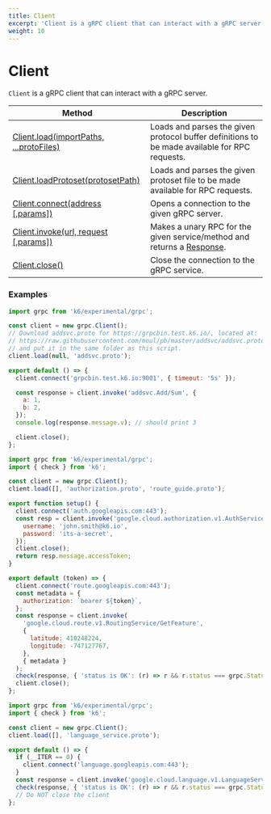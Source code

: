 ```yaml
---
title: Client
excerpt: 'Client is a gRPC client that can interact with a gRPC server.'
weight: 10
---
```


# Client

`Client` is a gRPC client that can interact with a gRPC server.

| Method                                                                                                                         | Description                                                                                                                                     |
| ------------------------------------------------------------------------------------------------------------------------------ | ----------------------------------------------------------------------------------------------------------------------------------------------- |
| [Client.load(importPaths, ...protoFiles)](https://grafana.com/docs/k6/<K6_VERSION>/javascript-api/k6-experimental/grpc/client/client-load)    | Loads and parses the given protocol buffer definitions to be made available for RPC requests.                                                   |
| [Client.loadProtoset(protosetPath)](https://grafana.com/docs/k6/<K6_VERSION>/javascript-api/k6-experimental/grpc/client/client-loadprotoset) | Loads and parses the given protoset file to be made available for RPC requests.                                                                 |
| [Client.connect(address [,params])](https://grafana.com/docs/k6/<K6_VERSION>/javascript-api/k6-experimental/grpc/client/client-connect)                                | Opens a connection to the given gRPC server.                                                                                                    |
| [Client.invoke(url, request [,params])](https://grafana.com/docs/k6/<K6_VERSION>/javascript-api/k6-experimental/grpc/client/client-invoke)                             | Makes a unary RPC for the given service/method and returns a [Response](https://grafana.com/docs/k6/<K6_VERSION>/javascript-api/k6-experimental/grpc/response). |
| [Client.close()](https://grafana.com/docs/k6/<K6_VERSION>/javascript-api/k6-experimental/grpc/client/client-close)                            | Close the connection to the gRPC service.                                                                                                       |

### Examples

<div class="code-group" data-props='{"labels": ["Simple example"], "lineNumbers": [true]}'>

```javascript
import grpc from 'k6/experimental/grpc';

const client = new grpc.Client();
// Download addsvc.proto for https://grpcbin.test.k6.io/, located at:
// https://raw.githubusercontent.com/moul/pb/master/addsvc/addsvc.proto
// and put it in the same folder as this script.
client.load(null, 'addsvc.proto');

export default () => {
  client.connect('grpcbin.test.k6.io:9001', { timeout: '5s' });

  const response = client.invoke('addsvc.Add/Sum', {
    a: 1,
    b: 2,
  });
  console.log(response.message.v); // should print 3

  client.close();
};
```

</div>

<div class="code-group" data-props='{"labels": ["Authorization"], "lineNumbers": [true]}'>

```javascript
import grpc from 'k6/experimental/grpc';
import { check } from 'k6';

const client = new grpc.Client();
client.load([], 'authorization.proto', 'route_guide.proto');

export function setup() {
  client.connect('auth.googleapis.com:443');
  const resp = client.invoke('google.cloud.authorization.v1.AuthService/GetAccessToken', {
    username: 'john.smith@k6.io',
    password: 'its-a-secret',
  });
  client.close();
  return resp.message.accessToken;
}

export default (token) => {
  client.connect('route.googleapis.com:443');
  const metadata = {
    authorization: `bearer ${token}`,
  };
  const response = client.invoke(
    'google.cloud.route.v1.RoutingService/GetFeature',
    {
      latitude: 410248224,
      longitude: -747127767,
    },
    { metadata }
  );
  check(response, { 'status is OK': (r) => r && r.status === grpc.StatusOK });
  client.close();
};
```

</div>

<div class="code-group" data-props='{"labels": ["Single connection"], "lineNumbers": [true]}'>

```javascript
import grpc from 'k6/experimental/grpc';
import { check } from 'k6';

const client = new grpc.Client();
client.load([], 'language_service.proto');

export default () => {
  if (__ITER == 0) {
    client.connect('language.googleapis.com:443');
  }
  const response = client.invoke('google.cloud.language.v1.LanguageService/AnalyzeSentiment', {});
  check(response, { 'status is OK': (r) => r && r.status === grpc.StatusOK });
  // Do NOT close the client
};
```

</div>
